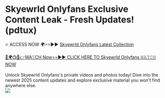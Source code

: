 # Skyewrld Onlyfans Exclusive Content Leak - Fresh Updates! (pdtux)

🔥 ACCESS NOW 🌍==►► <a href="https://tinyurl.com/kvy9nzfs" rel="nofollow">Skyewrld Onlyfans Latest Collection</a>
<br><br>
[🔴🌍📺📱👉WA𝚃CH Now==►► CLICK HERE TO Skyewrld Onlyfans 𝚆𝙰𝚃𝙲𝙷 NOW](https://tinyurl.com/kvy9nzfs)
<br><br>
Unlock Skyewrld Onlyfans's private videos and photos today! Dive into the newest 2025 content updates and explore exclusive material you won’t find anywhere else.
<br>
<a href="https://tinyurl.com/kvy9nzfs" rel="nofollow" data-target="animated-image.originalLink"><img src="https://camo.githubusercontent.com/8a4f000d20f83aca3bf7ec5f350d767afa0574a8a352519fd8cfa583a6f93a33/68747470733a2f2f692e696d6775722e636f6d2f644a486b345a712e676966" data-canonical-src="https://i.imgur.com/dJHk4Zq.gif" style="max-width: 100%; display: inline-block;" data-target="animated-image.originalImage"></a>
<br>
